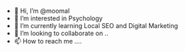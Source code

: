 - 👋 Hi, I’m @moomal
- 👀 I’m interested in Psychology 
- 🌱 I’m currently learning Local SEO and Digital Marketing
- 💞️ I’m looking to collaborate on ..
- 📫 How to reach me ....

<!---
moomal/moomal is a ✨ special ✨ repository because its `README.md` (this file) appears on your GitHub profile.
You can click the Preview link to take a look at your changes.
--->
